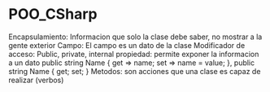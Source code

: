 # POO_CSharp

Encapsulamiento: Informacion que solo la clase debe saber, no mostrar a la gente exterior
Campo: El campo es un dato de la clase
Modificador de acceso: Public, private, internal
propiedad: permite exponer la informacion a un dato public string Name { get => name; set => name = value; }, public string Name { get; set; }
Metodos: son acciones que una clase es capaz de realizar (verbos)

